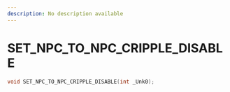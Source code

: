 ```yaml
---
description: No description available 
---
```


# SET_NPC_TO_NPC_CRIPPLE_DISABLE

```cpp
void SET_NPC_TO_NPC_CRIPPLE_DISABLE(int _Unk0);
```